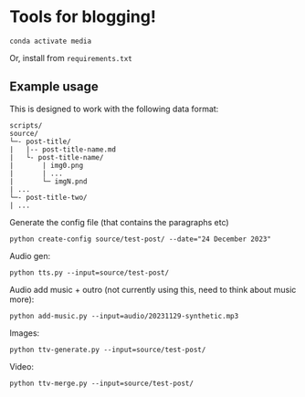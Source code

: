 # Tools for blogging!

```
conda activate media
```
Or, install from `requirements.txt`

## Example usage
This is designed to work with the following data format:
```
scripts/
source/
└─- post-title/
|   |-- post-title-name.md
|   └- post-title-name/
|       | img0.png
|       | ...
|       └─ imgN.pnd
| ...
└─- post-title-two/
| ...
```

Generate the config file (that contains the paragraphs etc)
```
python create-config source/test-post/ --date="24 December 2023"
```

Audio gen:
```
python tts.py --input=source/test-post/
```

Audio add music + outro (not currently using this, need to think about music more):
```
python add-music.py --input=audio/20231129-synthetic.mp3
```

Images:
```
python ttv-generate.py --input=source/test-post/
```

Video:
```
python ttv-merge.py --input=source/test-post/
```